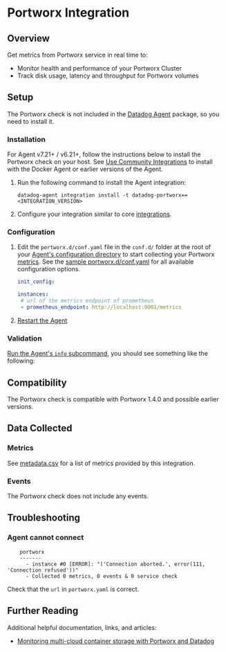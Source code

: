 # Portworx Integration

## Overview

Get metrics from Portworx service in real time to:

- Monitor health and performance of your Portworx Cluster
- Track disk usage, latency and throughput for Portworx volumes

## Setup

The Portworx check is not included in the [Datadog Agent][2] package, so you need to install it.

### Installation

For Agent v7.21+ / v6.21+, follow the instructions below to install the Portworx check on your host. See [Use Community Integrations][3] to install with the Docker Agent or earlier versions of the Agent.

1. Run the following command to install the Agent integration:

   ```shell
   datadog-agent integration install -t datadog-portworx==<INTEGRATION_VERSION>
   ```

2. Configure your integration similar to core [integrations][4].

### Configuration

1. Edit the `portworx.d/conf.yaml` file in the `conf.d/` folder at the root of your [Agent's configuration directory][6] to start collecting your Portworx [metrics](#metrics). See the [sample portworx.d/conf.yaml][7] for all available configuration options.

    ```yaml
    init_config:

    instances:
     # url of the metrics endpoint of prometheus
     - prometheus_endpoint: http://localhost:9001/metrics
    ```

2. [Restart the Agent][8]

### Validation

[Run the Agent's `info` subcommand][9], you should see something like the following:

## Compatibility

The Portworx check is compatible with Portworx 1.4.0 and possible earlier versions.

## Data Collected

### Metrics

See [metadata.csv][10] for a list of metrics provided by this integration.

### Events

The Portworx check does not include any events.

## Troubleshooting

### Agent cannot connect

```text
    portworx
    -------
      - instance #0 [ERROR]: "('Connection aborted.', error(111, 'Connection refused'))"
      - Collected 0 metrics, 0 events & 0 service check
```

Check that the `url` in `portworx.yaml` is correct.

## Further Reading

Additional helpful documentation, links, and articles:

- [Monitoring multi-cloud container storage with Portworx and Datadog][11]


[2]: https://app.datadoghq.com/account/settings/agent/latest
[3]: https://docs.datadoghq.com/agent/guide/use-community-integrations/
[4]: https://docs.datadoghq.com/getting_started/integrations/
[6]: https://docs.datadoghq.com/agent/guide/agent-configuration-files/#agent-configuration-directory
[7]: https://github.com/DataDog/integrations-extras/blob/master/portworx/datadog_checks/portworx/data/conf.yaml.example
[8]: https://docs.datadoghq.com/agent/guide/agent-commands/#start-stop-and-restart-the-agent
[9]: https://docs.datadoghq.com/agent/faq/agent-status-and-information/
[10]: https://github.com/DataDog/integrations-extras/blob/master/portworx/metadata.csv
[11]: https://www.datadoghq.com/blog/portworx-integration/
